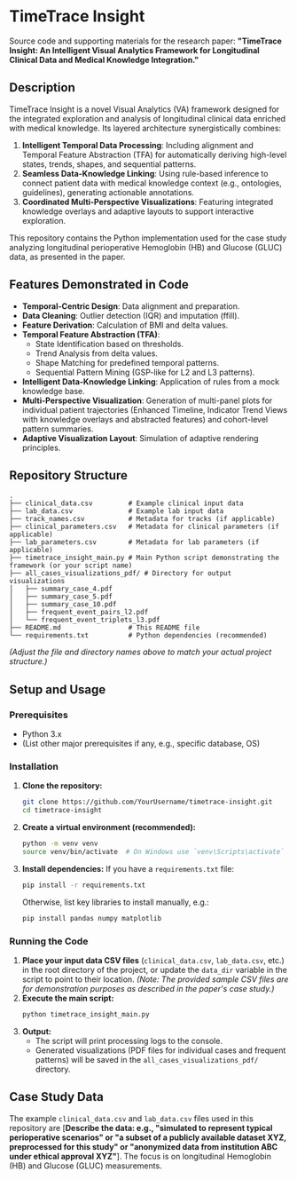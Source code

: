 # TimeTrace Insight

Source code and supporting materials for the research paper: **"TimeTrace Insight: An Intelligent Visual Analytics Framework for Longitudinal Clinical Data and Medical Knowledge Integration."**

## Description

TimeTrace Insight is a novel Visual Analytics (VA) framework designed for the integrated exploration and analysis of longitudinal clinical data enriched with medical knowledge. Its layered architecture synergistically combines:

1.  **Intelligent Temporal Data Processing**: Including alignment and Temporal Feature Abstraction (TFA) for automatically deriving high-level states, trends, shapes, and sequential patterns.
2.  **Seamless Data-Knowledge Linking**: Using rule-based inference to connect patient data with medical knowledge context (e.g., ontologies, guidelines), generating actionable annotations.
3.  **Coordinated Multi-Perspective Visualizations**: Featuring integrated knowledge overlays and adaptive layouts to support interactive exploration.

This repository contains the Python implementation used for the case study analyzing longitudinal perioperative Hemoglobin (HB) and Glucose (GLUC) data, as presented in the paper.

## Features Demonstrated in Code

*   **Temporal-Centric Design**: Data alignment and preparation.
*   **Data Cleaning**: Outlier detection (IQR) and imputation (ffill).
*   **Feature Derivation**: Calculation of BMI and delta values.
*   **Temporal Feature Abstraction (TFA)**:
    *   State Identification based on thresholds.
    *   Trend Analysis from delta values.
    *   Shape Matching for predefined temporal patterns.
    *   Sequential Pattern Mining (GSP-like for L2 and L3 patterns).
*   **Intelligent Data-Knowledge Linking**: Application of rules from a mock knowledge base.
*   **Multi-Perspective Visualization**: Generation of multi-panel plots for individual patient trajectories (Enhanced Timeline, Indicator Trend Views with knowledge overlays and abstracted features) and cohort-level pattern summaries.
*   **Adaptive Visualization Layout**: Simulation of adaptive rendering principles.

## Repository Structure

```
.
├── clinical_data.csv         # Example clinical input data
├── lab_data.csv              # Example lab input data
├── track_names.csv           # Metadata for tracks (if applicable)
├── clinical_parameters.csv   # Metadata for clinical parameters (if applicable)
├── lab_parameters.csv        # Metadata for lab parameters (if applicable)
├── timetrace_insight_main.py # Main Python script demonstrating the framework (or your script name)
├── all_cases_visualizations_pdf/ # Directory for output visualizations
│   ├── summary_case_4.pdf
│   ├── summary_case_5.pdf
│   ├── summary_case_10.pdf
│   ├── frequent_event_pairs_l2.pdf
│   └── frequent_event_triplets_l3.pdf
├── README.md                 # This README file
└── requirements.txt          # Python dependencies (recommended)
```

*(Adjust the file and directory names above to match your actual project structure.)*

## Setup and Usage

### Prerequisites

*   Python 3.x
*   (List other major prerequisites if any, e.g., specific database, OS)

### Installation

1.  **Clone the repository:**
    ```bash
    git clone https://github.com/YourUsername/timetrace-insight.git
    cd timetrace-insight
    ```
2.  **Create a virtual environment (recommended):**
    ```bash
    python -m venv venv
    source venv/bin/activate  # On Windows use `venv\Scripts\activate`
    ```
3.  **Install dependencies:**
    If you have a `requirements.txt` file:
    ```bash
    pip install -r requirements.txt
    ```
    Otherwise, list key libraries to install manually, e.g.:
    ```bash
    pip install pandas numpy matplotlib
    ```

### Running the Code

1.  **Place your input data CSV files** (`clinical_data.csv`, `lab_data.csv`, etc.) in the root directory of the project, or update the `data_dir` variable in the script to point to their location.
    *(Note: The provided sample CSV files are for demonstration purposes as described in the paper's case study.)*
2.  **Execute the main script:**
    ```bash
    python timetrace_insight_main.py
    ```
3.  **Output:**
    *   The script will print processing logs to the console.
    *   Generated visualizations (PDF files for individual cases and frequent patterns) will be saved in the `all_cases_visualizations_pdf/` directory.

## Case Study Data

The example `clinical_data.csv` and `lab_data.csv` files used in this repository are [**Describe the data: e.g., "simulated to represent typical perioperative scenarios" or "a subset of a publicly available dataset XYZ, preprocessed for this study" or "anonymized data from institution ABC under ethical approval XYZ"**]. The focus is on longitudinal Hemoglobin (HB) and Glucose (GLUC) measurements.
